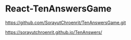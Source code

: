 # React-TenAnswersGame

https://github.com/SorayutChroenrit/TenAnswersGame.git

https://sorayutchroenrit.github.io/TenAnswers/
